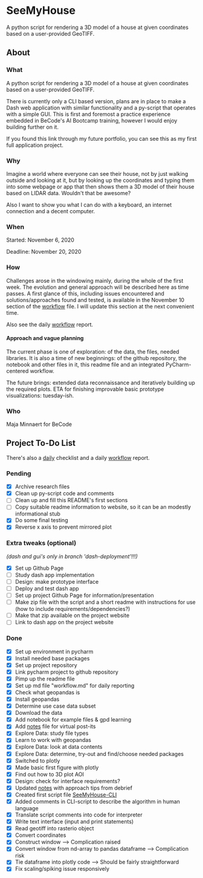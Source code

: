 # SeeMyHouse
A python script for rendering a 3D model of a house at given 
coordinates based on a user-provided GeoTIFF.

## About

### What
A python script for rendering a 3D model of a house at given 
coordinates based on a user-provided GeoTIFF.

There is currently only a CLI based version, plans are
in place to make a Dash web application with similar functionality
and a py-script that operates with a simple GUI. This is first
and foremost a practice experience embedded in BeCode's AI Bootcamp
training, however I would enjoy building further on it.

If you found this link through my future portfolio, you can see this
as my first full application project.

### Why
Imagine a world where everyone can see their house, not by just walking outside and
looking at it, but by looking up the coordinates and typing them into some webpage or app
that then shows them a 3D model of their house based on LIDAR data. Wouldn't that be
awesome?

Also I want to show you what I can do with a keyboard, an internet connection and a decent
computer.

### When
Started: November 6, 2020

Deadline: November 20, 2020

### How
Challenges arose in the windowing mainly, during the whole of the first week.
The evolution and general approach will
be described here as time passes. A first glance of
this, including issues encountered and
solutions/approaches found and tested, 
is available in the November 10 section of the
[workflow](workflow.md) file. I will update
this section at the next convenient time.

Also see the daily [workflow](workflow.md) report. 

#### Approach and vague planning
The current phase is one of exploration: of the data, the files, needed libraries. It
is also a time of new beginnings: of the github repository, the notebook and other files in it, 
this readme file and an integrated PyCharm-centered workflow.

The future brings: extended data reconnaissance and iteratively building up the
required plots. ETA for finishing improvable basic prototype visualizations: tuesday-ish.

### Who
Maja Minnaert for BeCode

## Project To-Do List
There's also a [daily](daily.md) checklist and a daily [workflow](workflow.md) report.

### Pending
- [x] Archive research files
- [x] Clean up py-script code and comments
- [ ] Clean up and fill this README's first sections
- [ ] Copy suitable readme information to website, so it 
can be an modestly informational stub
- [x] Do some final testing
- [x] Reverse x axis to prevent mirrored plot

### Extra tweaks (optional) 
*(dash and gui's only in branch 'dash-deployment'!!!)*
- [x] Set up Github Page
- [ ] Study dash app implementation
- [ ] Design: make prototype interface
- [ ] Deploy and test dash app
- [ ] Set up project Github Page for information/presentation
- [ ] Make zip file with the script and a short readme with 
instructions for use (how to include requirements/dependencies?)
- [ ] Make that zip available on the project website
- [ ] Link to dash app on the project website

### Done
- [x] Set up environment in pycharm
- [X] Install needed base packages
- [x] Set up project repository
- [x] Link pycharm project to github repository
- [x] Pimp up the readme file
- [x] Set up md file "workflow.md" for daily reporting
- [x] Check what geopandas is
- [x] Install geopandas
- [x] Determine use case data subset
- [x] Download the data
- [x] Add notebook for example files & gpd learning
- [x] Add [notes](Archive/notes.txt) file for virtual post-its
- [x] Explore Data: study file types
- [x] Learn to work with geopandas
- [x] Explore Data: look at data contents
- [x] Explore Data: determine, try-out and find/choose needed packages
- [x] Switched to plotly
- [x] Made basic first figure with plotly
- [x] Find out how to 3D plot AOI
- [x] Design: check for interface requirements?
- [x] Updated [notes](Archive/notes.txt) with approach tips from debrief
- [x] Created first script file [SeeMyHouse-CLI](SeeMyHouse-CLI.py)
- [x] Added comments in CLI-script to describe the algorithm
 in human language
- [x] Translate script comments into code for interpreter
- [x] Write text interface (input and print statements)
- [x] Read geotiff into rasterio object
- [x] Convert coordinates
- [x] Construct window --> Complication raised
- [x] Convert window from nd-array to pandas dataframe --> Complication risk
- [x] Tie dataframe into plotly code --> Should be fairly straightforward
- [x] Fix scaling/spiking issue responsively